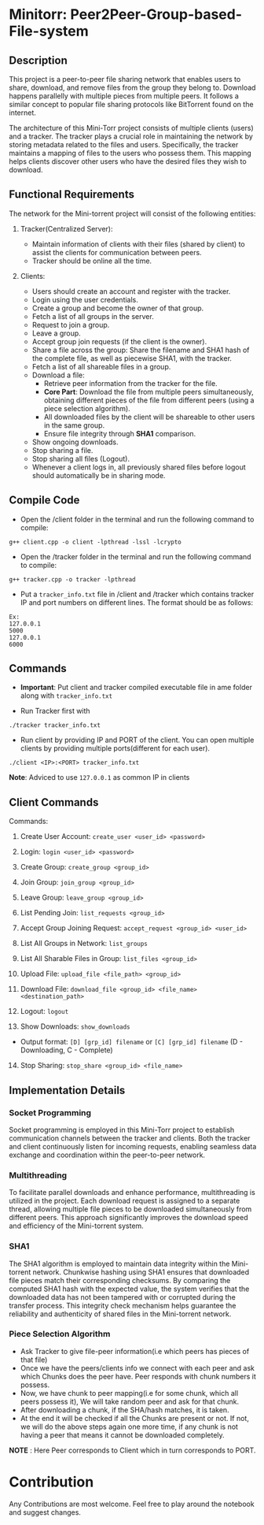 # Minitorr: Peer2Peer-Group-based-File-system

## Description

This project is a peer-to-peer file sharing network that enables users to share, download, and remove files from the group they belong to. Download happens parallelly with multiple pieces from multiple peers. It follows a similar concept to popular file sharing protocols like BitTorrent found on the internet.

The architecture of this Mini-Torr project consists of multiple clients (users) and a tracker. The tracker plays a crucial role in maintaining the network by storing metadata related to the files and users. Specifically, the tracker maintains a mapping of files to the users who possess them. This mapping helps clients discover other users who have the desired files they wish to download.

## Functional Requirements

The network for the Mini-torrent project will consist of the following entities:

1. Tracker(Centralized Server):
   - Maintain information of clients with their files (shared by client) to assist the clients for communication between peers.
   - Tracker should be online all the time.

2. Clients:
   - Users should create an account and register with the tracker.
   - Login using the user credentials.
   - Create a group and become the owner of that group.
   - Fetch a list of all groups in the server.
   - Request to join a group.
   - Leave a group.
   - Accept group join requests (if the client is the owner).
   - Share a file across the group: Share the filename and SHA1 hash of the complete file, as well as piecewise SHA1, with the tracker.
   - Fetch a list of all shareable files in a group.
   - Download a file:
     - Retrieve peer information from the tracker for the file.
     - **Core Part**: Download the file from multiple peers simultaneously, obtaining different pieces of the file from different peers (using a piece selection algorithm).
     - All downloaded files by the client will be shareable to other users in the same group.
     - Ensure file integrity through **SHA1** comparison.
   - Show ongoing downloads.
   - Stop sharing a file.
   - Stop sharing all files (Logout).
   - Whenever a client logs in, all previously shared files before logout should automatically be in sharing mode.


## Compile Code

- Open the /client folder in the terminal and run the following command to compile:

```shell
g++ client.cpp -o client -lpthread -lssl -lcrypto
```

- Open the /tracker folder in the terminal and run the following command to compile:
```shell
g++ tracker.cpp -o tracker -lpthread
```

- Put a `tracker_info.txt` file in /client and /tracker which contains tracker IP and port numbers on different lines. The format should be as follows:

```shell
Ex:
127.0.0.1
5000
127.0.0.1
6000
```



## Commands

- **Important**: Put client and tracker compiled executable file in ame folder along with `tracker_info.txt`

- Run Tracker first with
```shell
./tracker tracker_info.txt
```
- Run client by providing IP and PORT of the client. You can open multiple clients by providing multiple ports(different for each user).
```shell
./client <IP>:<PORT> tracker_info.txt
```
**Note**: Adviced to use `127.0.0.1` as common IP in clients


## Client Commands

Commands:

1. Create User Account:
 `create_user <user_id> <password>`

2. Login: 
`login <user_id> <password>`

3. Create Group: 
`create_group <group_id>`

4. Join Group: 
`join_group <group_id>`

5. Leave Group: 
`leave_group <group_id>`

6. List Pending Join: 
`list_requests <group_id>`

7. Accept Group Joining Request: 
`accept_request <group_id> <user_id>`

8. List All Groups in Network: 
`list_groups`

9. List All Sharable Files in Group: 
`list_files <group_id>`

10. Upload File: 
`upload_file <file_path> <group_id>`

11. Download File: 
`download_file <group_id> <file_name> <destination_path>`

12. Logout: 
`logout`

13. Show Downloads: 
`show_downloads`

   - Output format: `[D] [grp_id] filename` or `[C] [grp_id] filename` (D - Downloading, C - Complete)
14. Stop Sharing:
 `stop_share <group_id> <file_name>`


## Implementation Details

### Socket Programming

Socket programming is employed in this Mini-Torr project to establish communication channels between the tracker and clients. Both the tracker and client continuously listen for incoming requests, enabling seamless data exchange and coordination within the peer-to-peer network.

### Multithreading

To facilitate parallel downloads and enhance performance, multithreading is utilized in the project. Each download request is assigned to a separate thread, allowing multiple file pieces to be downloaded simultaneously from different peers. This approach significantly improves the download speed and efficiency of the Mini-torrent system.

### SHA1

The SHA1 algorithm is employed to maintain data integrity within the Mini-torrent network. Chunkwise hashing using SHA1 ensures that downloaded file pieces match their corresponding checksums. By comparing the computed SHA1 hash with the expected value, the system verifies that the downloaded data has not been tampered with or corrupted during the transfer process. This integrity check mechanism helps guarantee the reliability and authenticity of shared files in the Mini-torrent network.

### Piece Selection Algorithm

- Ask Tracker to give file-peer information(i.e which peers has pieces of that file)
- Once we have the peers/clients info we connect with each peer and ask which Chunks does the peer have. Peer responds with chunk numbers it possess.
- Now, we have chunk to peer mapping(i.e for some chunk, which all peers possess it), We will take random peer and ask for that chunk.
- After downloading a chunk, if the SHA/hash matches, it is taken.
- At the end it will be checked if all the Chunks are present or not. If not, we will do the above steps again one more time, if any chunk is not having a peer that means it cannot be downloaded completely.

**NOTE** : Here Peer corresponds to Client which in turn corresponds to PORT.

# Contribution

Any Contributions are most welcome. Feel free to play around the notebook and suggest changes.

